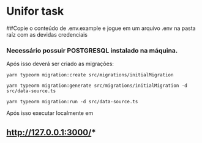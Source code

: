 # Unifor task

##Copie o conteúdo de .env.example e jogue em um arquivo .env na pasta raíz com as devidas credenciais

### Necessário possuir POSTGRESQL instalado na máquina.

Após isso deverá ser criado as migrações:

````
yarn typeorm migration:create src/migrations/initialMigration

yarn typeorm migration:generate src/migrations/initialMigration -d src/data-source.ts

yarn typeorm migration:run -d src/data-source.ts
````

Após isso executar localmente em 
## http://127.0.0.1:3000/*
